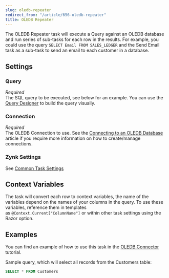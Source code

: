```yaml
---
slug: oledb-repeater
redirect_from: "/article/656-oledb-repeater"
title: OLEDB Repeater
---
```

The OLEDB Repeater task will execute a Query against an OLEDB database and run series of sub-tasks for each row in the results. For example, you could use the query `SELECT Email FROM SALES_LEDGER` and the Send Email task as a sub-task to send an email to each customer in a database.

## Settings
### Query
_Required_  
The SQL query to be executed, see below for an example.  You can use the [Query Designer](using-the-query-designer) to build the query visually.  

### Connection
_Required_  
The OLEDB Connection to use.  See the [Connecting to an OLEDB Database](connecting-to-an-oledb-database) article if you require more information on how to create/manage connections.

### Zynk Settings
See [Common Task Settings](common-task-settings)

## Context Variables
The task will convert each row to context variables, the name of the variables depend on the names of your columns in the query. To use these variables, reference them in templates as `@Context.Current["ColumnName"]` or within other task settings using the Razor option.

## Examples
You can find an example of how to use this task in the [OLEDB Connector](using-oledb-connector) tutorial.

Sample query, which will select all records from the Customers table:

```sql    
SELECT * FROM Customers
```